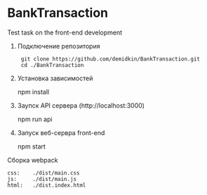 # BankTransaction
Test task on the front-end development

1. Подключение репозитория  

        git clone https://github.com/demidkin/BankTransaction.git
        cd ./BankTransaction

2. Установка зависимостей

    npm install

3. Заупск API сервера (http://localhost:3000)

    npm run api

4. Запуск веб-сервра front-end

    npm start


Сборка webpack

    css:    ./dist/main.css
    js:     ./dist/main.js
    html:   ./dist.index.html